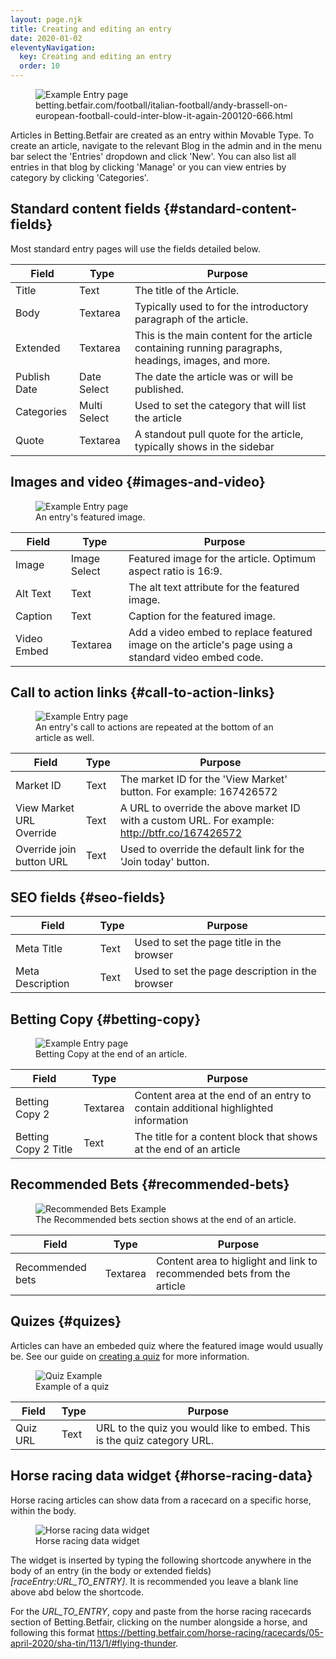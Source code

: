 ```yaml
---
layout: page.njk
title: Creating and editing an entry
date: 2020-01-02
eleventyNavigation:
  key: Creating and editing an entry
  order: 10
---
```

<figure class="screenshot">
  <img src="/assets/images/screenshots/entry-page-example.png" alt="Example Entry page">
  <figcaption>betting.betfair.com/football/italian-football/andy-brassell-on-european-football-could-inter-blow-it-again-200120-666.html</figcaption>
</figure>

Articles in Betting.Betfair are created as an entry within Movable Type. To create an article, navigate to the relevant Blog in the admin and in the menu bar select the 'Entries' dropdown and click 'New'. You can also list all entries in that blog by clicking 'Manage' or you can view entries by category by clicking 'Categories'.

## Standard content fields {#standard-content-fields}

Most standard entry pages will use the fields detailed below.

| Field        | Type         | Purpose                                                                                             |
| ------------ | ------------ | --------------------------------------------------------------------------------------------------- |
| Title        | Text         | The title of the Article.                                                                           |
| Body         | Textarea     | Typically used to for the introductory paragraph of the article.                                    |
| Extended     | Textarea     | This is the main content for the article containing running paragraphs, headings, images, and more. |
| Publish Date | Date Select  | The date the article was or will be published.                                                      |
| Categories   | Multi Select | Used to set the category that will list the article                                                 |
| Quote        | Textarea     | A standout pull quote for the article, typically shows in the sidebar                               |

## Images and video {#images-and-video}

<figure>
  <img src="{{ site.baseurl }}/assets/images/screenshots/entry-page-featured-image.png" alt="Example Entry page">
  <figcaption>An entry's featured image.</figcaption>
</figure>

| Field       | Type         | Purpose                                                                                              |
| ----------- | ------------ | ---------------------------------------------------------------------------------------------------- |
| Image       | Image Select | Featured image for the article. Optimum aspect ratio is 16:9.                                        |
| Alt Text    | Text         | The alt text attribute for the featured image.                                                       |
| Caption     | Text         | Caption for the featured image.                                                                      |
| Video Embed | Textarea     | Add a video embed to replace featured image on the article's page using a standard video embed code. |

## Call to action links {#call-to-action-links}

<figure>
  <img src="{{ site.baseurl }}/assets/images/screenshots/entry-page-call-to-action.png" alt="Example Entry page">
  <figcaption>An entry's call to actions are repeated at the bottom of an article as well.</figcaption>
</figure>

| Field                    | Type | Purpose                                                                                        |
| ------------------------ | ---- | ---------------------------------------------------------------------------------------------- |
| Market ID                | Text | The market ID for the 'View Market' button. For example: 167426572                             |
| View Market URL Override | Text | A URL to override the above market ID with a custom URL. For example: http://btfr.co/167426572 |
| Override join button URL | Text | Used to override the default link for the 'Join today' button.                                 |

## SEO fields {#seo-fields}

| Field            | Type | Purpose                                         |
| ---------------- | ---- | ----------------------------------------------- |
| Meta Title       | Text | Used to set the page title in the browser       |
| Meta Description | Text | Used to set the page description in the browser |

## Betting Copy {#betting-copy}

<figure>
  <img src="{{ site.baseurl }}/assets/images/screenshots/entry-page-betting-copy.png" alt="Example Entry page">
  <figcaption>Betting Copy at the end of an article.</figcaption>
</figure>

| Field                | Type     | Purpose                                                                           |
| -------------------- | -------- | --------------------------------------------------------------------------------- |
| Betting Copy 2       | Textarea | Content area at the end of an entry to contain additional highlighted information |
| Betting Copy 2 Title | Text     | The title for a content block that shows at the end of an article                 |

## Recommended Bets {#recommended-bets}

<figure>
  <img src="{{ site.baseurl }}/assets/images/screenshots/recommended-bets.png" alt="Recommended Bets Example">
  <figcaption>The Recommended bets section shows at the end of an article.</figcaption>
</figure>

| Field            | Type     | Purpose                                                                |
| ---------------- | -------- | ---------------------------------------------------------------------- |
| Recommended bets | Textarea | Content area to higlight and link to recommended bets from the article |

## Quizes {#quizes}

Articles can have an embeded quiz where the featured image would usually be. See our guide on [creating a quiz](/docs/creating-quizes) for more information.

<figure>
  <img src="{{ site.baseurl }}/assets/images/screenshots/entry-page-quiz.png" alt="Quiz Example">
  <figcaption>Example of a quiz</figcaption>
</figure>

| Field    | Type | Purpose                                                                 |
| -------- | ---- | ----------------------------------------------------------------------- |
| Quiz URL | Text | URL to the quiz you would like to embed. This is the quiz category URL. |

## Horse racing data widget {#horse-racing-data}

Horse racing articles can show data from a racecard on a specific horse, within the body.

<figure>
  <img src="{{ site.baseurl }}/assets/images/screenshots/horse-racing-data-widget.png" alt="Horse racing data widget">
  <figcaption>Horse racing data widget</figcaption>
</figure>

The widget is inserted by typing the following shortcode anywhere in the body of an entry (in the body or extended fields) <em>\[raceEntry:URL_TO_ENTRY]</em>. It is recommended you leave a blank line above abd below the shortcode.

For the <em>URL_TO_ENTRY</em>, copy and paste from the horse racing racecards section of Betting.Betfair, clicking on the number alongside a horse, and following this format https://betting.betfair.com/horse-racing/racecards/05-april-2020/sha-tin/113/1/#flying-thunder.
